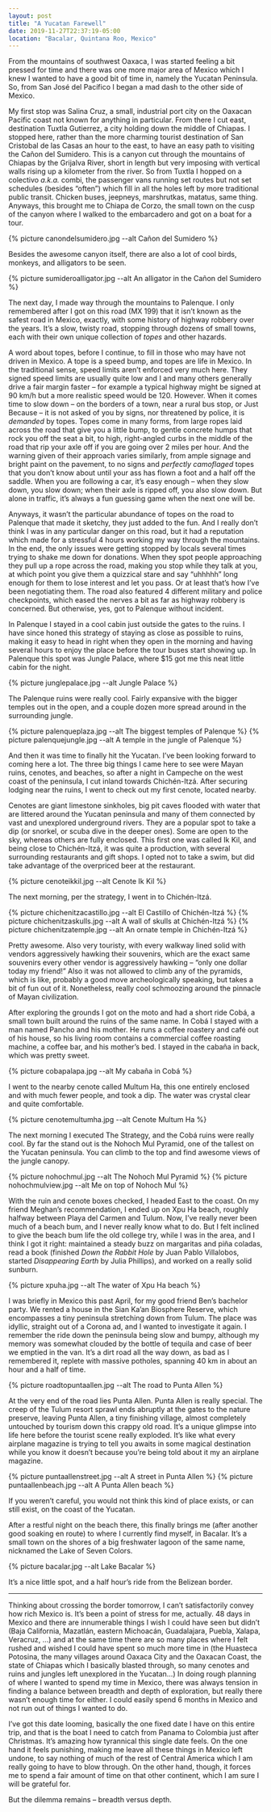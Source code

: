 ```yaml
---
layout: post
title: "A Yucatan Farewell"
date: 2019-11-27T22:37:19-05:00
location: "Bacalar, Quintana Roo, Mexico"
---
```


From the mountains of southwest Oaxaca, I was started feeling a bit pressed for time and there was one more major area of Mexico which I knew I wanted to have a good bit of time in, namely the Yucatan Peninsula. So, from San José del Pacífico I began a mad dash to the other side of Mexico.

My first stop was Salina Cruz, a small, industrial port city on the Oaxacan Pacific coast not known for anything in particular. From there I cut east, destination Tuxtla Gutierrez, a city holding down the middle of Chiapas. I stopped here, rather than the more charming tourist destination of San Cristobal de las Casas an hour to the east, to have an easy path to visiting the Cañon del Sumidero. This is a canyon cut through the mountains of Chiapas by the Grijalva River, short in length but very imposing with vertical walls rising up a kilometer from the river. So from Tuxtla I hopped on a colectivo _a.k.a._ combi, the passenger vans running set routes but not set schedules (besides “often”) which fill in all the holes left by more traditional public transit. Chicken buses, jeepneys, marshrutkas, matatus, same thing. Anyways, this brought me to Chiapa de Corzo, the small town on the cusp of the canyon where I walked to the embarcadero and got on a boat for a tour.

{% picture canondelsumidero.jpg --alt Cañon del Sumidero %}

Besides the awesome canyon itself, there are also a lot of cool birds, monkeys, and alligators to be seen.

{% picture sumideroalligator.jpg --alt An alligator in the Cañon del Sumidero %}

The next day, I made way through the mountains to Palenque. I only remembered after I got on this road (MX 199) that it isn’t known as the safest road in Mexico, exactly, with some history of highway robbery over the years. It’s a slow, twisty road, stopping through dozens of small towns, each with their own unique collection of _topes_ and other hazards.

A word about topes, before I continue, to fill in those who may have not driven in Mexico. A tope is a speed bump, and topes are life in Mexico. In the traditional sense, speed limits aren’t enforced very much here. They signed speed limits are usually quite low and I and many others generally drive a fair margin faster – for example a typical highway might be signed at 90 km/h but a more realistic speed would be 120. However. When it comes time to slow down – on the borders of a town, near a rural bus stop, or Just Because – it is not asked of you by signs, nor threatened by police, it is _demanded_ by topes. Topes come in many forms, from large ropes laid across the road that give you a little bump, to gentle concrete humps that rock you off the seat a bit, to high, right-angled curbs in the middle of the road that rip your axle off if you are going over 2 miles per hour. And the warning given of their approach varies similarly, from ample signage and bright paint on the pavement, to no signs and _perfectly camoflaged_ topes that you don’t know about until your ass has flown a foot and a half off the saddle. When you are following a car, it’s easy enough – when they slow down, you slow down; when their axle is ripped off, you also slow down. But alone in traffic, it’s always a fun guessing game when the next one will be.

Anyways, it wasn’t the particular abundance of topes on the road to Palenque that made it sketchy, they just added to the fun. And I really don’t think I was in any particular danger on this road, but it had a reputation which made for a stressful 4 hours working my way through the mountains. In the end, the only issues were getting stopped by locals several times trying to shake me down for donations. When they spot people approaching they pull up a rope across the road, making you stop while they talk at you, at which point you give them a quizzical stare and say “uhhhhh” long enough for them to lose interest and let you pass. Or at least that’s how I’ve been negotiating them. The road also featured 4 different military and police checkpoints, which eased the nerves a bit as far as highway robbery is concerned. But otherwise, yes, got to Palenque without incident.

In Palenque I stayed in a cool cabin just outside the gates to the ruins. I have since honed this strategy of staying as close as possible to ruins, making it easy to head in right when they open in the morning and having several hours to enjoy the place before the tour buses start showing up. In Palenque this spot was Jungle Palace, where $15 got me this neat little cabin for the night.

{% picture junglepalace.jpg --alt Jungle Palace %}

The Palenque ruins were really cool. Fairly expansive with the bigger temples out in the open, and a couple dozen more spread around in the surrounding jungle.

{% picture palenqueplaza.jpg --alt The biggest temples of Palenque %}
{% picture palenquejungle.jpg --alt A temple in the jungle of Palenque %}

And then it was time to finally hit the Yucatan. I’ve been looking forward to coming here a lot. The three big things I came here to see were Mayan ruins, cenotes, and beaches, so after a night in Campeche on the west coast of the peninsula, I cut inland towards Chichén-Itzá. After securing lodging near the ruins, I went to check out my first cenote, located nearby. 

Cenotes are giant limestone sinkholes, big pit caves flooded with water that are littered around the Yucatan peninsula and many of them connected by vast and unexplored underground rivers. They are a popular spot to take a dip (or snorkel, or scuba dive in the deeper ones). Some are open to the sky, whereas others are fully enclosed. This first one was called Ik Kil, and being close to Chichén-Itzá, it was quite a production, with several surrounding restaurants and gift shops. I opted not to take a swim, but did take advantage of the overpriced beer at the restaurant.

{% picture cenoteikkil.jpg --alt Cenote Ik Kil %}

The next morning, per the strategy, I went in to Chichén-Itzá.

{% picture chichenitzacastillo.jpg --alt El Castillo of Chichén-Itzá %}
{% picture chichenitzaskulls.jpg --alt A wall of skulls at Chichén-Itzá %}
{% picture chichenitzatemple.jpg --alt An ornate temple in Chichén-Itzá %}

Pretty awesome. Also very touristy, with every walkway lined solid with vendors aggressively hawking their souvenirs, which are the exact same souvenirs every other vendor is aggressively hawking – “only one dollar today my friend!” Also it was not allowed to climb any of the pyramids, which is like, probably a good move archeologically speaking, but takes a bit of fun out of it. Nonetheless, really cool schmoozing around the pinnacle of Mayan civilization.

After exploring the grounds I got on the moto and had a short ride Cobá, a small town built around the ruins of the same name. In Cobá I stayed with a man named Pancho and his mother. He runs a coffee roastery and café out of his house, so his living room contains a commercial coffee roasting machine, a coffee bar, and his mother’s bed. I stayed in the cabaña in back, which was pretty sweet.

{% picture cobapalapa.jpg --alt My cabaña in Cobá %}

I went to the nearby cenote called Multum Ha, this one entirely enclosed and with much fewer people, and took a dip. The water was crystal clear and quite comfortable.

{% picture cenotemultumha.jpg --alt Cenote Multum Ha %}

The next morning I executed The Strategy, and the Cobá ruins were really cool. By far the stand out is the Nohoch Mul Pyramid, one of the tallest on the Yucatan peninsula. You can climb to the top and find awesome views of the jungle canopy.

{% picture nohochmul.jpg --alt The Nohoch Mul Pyramid %}
{% picture nohochmulview.jpg --alt Me on top of Nohoch Mul %}

With the ruin and cenote boxes checked, I headed East to the coast. On my friend Meghan’s recommendation, I ended up on Xpu Ha beach, roughly halfway between Playa del Carmen and Tulum. Now, I’ve really never been much of a beach bum, and I never really know what to do. But I felt inclined to give the beach bum life the old college try, while I was in the area, and I think I got it right: maintained a steady buzz on margaritas and piña coladas, read a book (finished _Down the Rabbit Hole_ by Juan Pablo Villalobos, started _Disappearing Earth_ by Julia Phillips), and worked on a really solid sunburn.

{% picture xpuha.jpg --alt The water of Xpu Ha beach %}

I was briefly in Mexico this past April, for my good friend Ben’s bachelor party. We rented a house in the Sian Ka’an Biosphere Reserve, which encompasses a tiny peninsula stretching down from Tulum. The place was idyllic, straight out of a Corona ad, and I wanted to investigate it again. I remember the ride down the peninsula being slow and bumpy, although my memory was somewhat clouded by the bottle of tequila and case of beer we emptied in the van. It’s a dirt road all the way down, as bad as I remembered it, replete with massive potholes, spanning 40 km in about an hour and a half of time. 

{% picture roadtopuntaallen.jpg --alt The road to Punta Allen %}

At the very end of the road lies Punta Allen. Punta Allen is really special. The creep of the Tulum resort sprawl ends abruptly at the gates to the nature preserve, leaving Punta Allen, a tiny finishing village, almost completely untouched by tourism down this crappy old road. It’s a unique glimpse into life here before the tourist scene really exploded. It’s like what every airplane magazine is trying to tell you awaits in some magical destination while you know it doesn’t because you’re being told about it my an airplane magazine.

{% picture puntaallenstreet.jpg --alt A street in Punta Allen %}
{% picture puntaallenbeach.jpg --alt A Punta Allen beach %}

If you weren’t careful, you would not think this kind of place exists, or can still exist, on the coast of the Yucatan.

After a restful night on the beach there, this finally brings me (after another good soaking en route) to where I currently find myself, in Bacalar. It’s a small town on the shores of a big freshwater lagoon of the same name, nicknamed the Lake of Seven Colors. 

{% picture bacalar.jpg --alt Lake Bacalar %}

It’s a nice little spot, and a half hour’s ride from the Belizean border.

---- 

Thinking about crossing the border tomorrow, I can’t satisfactorily convey how rich Mexico is. It’s been a point of stress for me, actually. 48 days in Mexico and there are innumerable things I wish I could have seen but didn’t (Baja California, Mazatlán, eastern Michoacán, Guadalajara, Puebla, Xalapa, Veracruz, ...) and at the same time there are so many places where I felt rushed and wished I could have spent so much more time in (the Huasteca Potosina, the many villages around Oaxaca City and the Oaxacan Coast, the state of Chiapas which I basically blasted through, so many cenotes and ruins and jungles left unexplored in the Yucatan...) In doing rough planning of where I wanted to spend my time in Mexico, there was always tension in finding a balance between breadth and depth of exploration, but really there wasn’t enough time for either. I could easily spend 6 months in Mexico and not run out of things I wanted to do.

I’ve got this date looming, basically the one fixed date I have on this entire trip, and that is the boat I need to catch from Panama to Colombia just after Christmas. It’s amazing how tyrannical this single date feels. On the one hand it feels punishing, making me leave all these things in Mexico left undone, to say nothing of much of the rest of Central America which I am really going to have to blow through. On the other hand, though, it forces me to spend a fair amount of time on that other continent, which I am sure I will be grateful for.

But the dilemma remains – breadth versus depth.